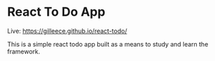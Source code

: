 # React To Do App

Live: https://gilleece.github.io/react-todo/

This is a simple react todo app built as a means to study and learn the framework.
